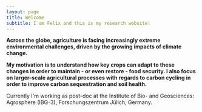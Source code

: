```yaml
---
layout: page
title: Welcome
subtitle: I am Felix and this is my research website!
---
```


<p style="text-align: center;">

**Across the globe, agriculture is facing increasingly extreme environmental challenges, driven by the growing impacts of climate change.**

**My motivation is to understand how key crops can adapt to these changes in order to maintain - or even restore - food security. I also focus on larger-scale agricultural processes with regards to carbon cycling in order to improve carbon sequestration and soil health.**

Currently I'm working as post-doc at the Institute of Bio- and Geosciences: Agrosphere (IBG-3), Forschungszentrum Jülich, Germany.

</p>